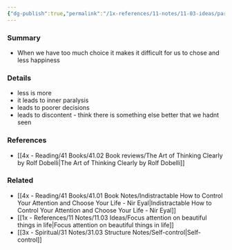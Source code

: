 ```yaml
---
{"dg-publish":true,"permalink":"/1x-references/11-notes/11-03-ideas/paradox-of-choice/","title":"Paradox of choice"}
---
```



### Summary
- When we have too much choice it makes it difficult for us to chose and less happiness

### Details
- less is more
- it leads to inner paralysis
- leads to poorer decisions
- leads to discontent - think there is something else better that we hadnt seen

### References
- [[4x - Reading/41 Books/41.02 Book reviews/The Art of Thinking Clearly by Rolf Dobelli\|The Art of Thinking Clearly by Rolf Dobelli]]

### Related
- [[4x - Reading/41 Books/41.01 Book Notes/Indistractable How to Control Your Attention and Choose Your Life - Nir Eyal\|Indistractable How to Control Your Attention and Choose Your Life - Nir Eyal]]
- [[1x - References/11 Notes/11.03 Ideas/Focus attention on beautiful things in life\|Focus attention on beautiful things in life]]
- [[3x - Spiritual/31 Notes/31.03 Structure Notes/Self-control\|Self-control]]